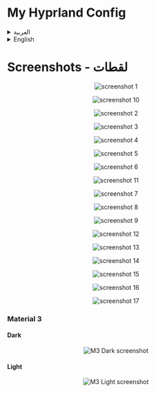 # My Hyprland Config

<details>
<summary>العربية</summary>

**ملاحظة:** هذه الإعدادات لا تزال في مرحلة التطوير، وسأقوم بإضافة المزيد من الميزات بصورة مستمرة عندما يتاح لدي وقت أكثر.

### برامج ضرورية
- [Hyprland](https://wiki.hyprland.org/Getting-Started/Installation/)
- [AGS](https://github.com/Aylur/ags/wiki/installation)
- Wofi
- network-manager-applet
- playerctl
- polkit-kde-agent
- ttf-font-awesome-5
- ttf-jetbrains-mono-nerd
- ttf-fantasque-nerd
- qt5ct
- qt6ct
- Dolphin
- brightnessctl
- gammastep
- wl-clipboard
- hyprpicker
- sysstat
- bc
- kitty
- sassc
- systemsettings
- ttf-font-awesome-5
- acpi
- fish
- kde-powerdevil
- [KDE Material You Colors](https://github.com/luisbocanegra/kde-material-you-colors)

### برامج اختيارية
- strawberry
- easyeffects
- nwg-look
- blueman
- telegram-desktop
- discord
- kvantum
- konsole
- firefox

## التثبيت

### تثبيت البرامج لمستخدمي Arch:
```bash
yay -S base-devel strawberry brightnessctl network-manager-applet telegram-desktop wofi konsole blueman ark dolphin ffmpegthumbs playerctl kvantum polkit-kde-agent ttf-font-awesome-5 jq gufw qt5ct tar gammastep wl-clipboard nwg-look-bin visual-studio-code-bin firefox easyeffects hyprpicker discord hyprshot-git bc sysstat kitty sassc systemsettings ttf-font-awesome-5 orchis-theme-git acpi fish kde-material-you-colors plasma5support plasma5-integration plasma-framework5 aylurs-gtk-shell-git ttf-jetbrains-mono-nerd ttf-fantasque-nerd powerdevil
```

**ملاحطة:** إذا كنت تستخدم نظام تشغيل آخر غير أرش فسوف تحتاج إلى تثبيت جميع البرامج الضرورية. قد تختلف الخطوات بناءً على نوع توزيعتك.

#### مثلا:

- بالنسبة للتوزيعات القائمة على **دبيان/أوبونتو**، يمكنك تثبيت البرامج باستخدام ```apt install``` او البحث عن طريق ```apt search hyprland```.
- في **Fedora/RHEL**, استخدم ```dnf install``` او ```yum install```
- بالنسبة لبرامج ادارة الحزم الاخرى، قم بالبحث عن كل برنامج وتثبيته عبر مدير حزم نظامك.

### اعداد الملفات:

	git clone https://github.com/AhmedSaadi0/my-hyprland-config.git

	# عمل نسخة احتياطية لملفاتك الاصلية
	mv ~/.config/hypr/ ~/.config/hypr-old
	mv ~/.config/ags/ ~/.config/ags-old
	mv ~/.config/wofi/ ~/.config/wofi-old
	cp ~/.config/fish/config.fish ~/.config/fish/config.back.fish

	# نسخ الملفات
	cp -r my-hyprland-config ~/.config/hypr
	cp -r ~/.config/hypr/config/ags ~/.config/ags
	cp -r ~/.config/hypr/config/wofi ~/.config/wofi
	cp ~/.config/hypr/config/config.fish ~/.config/fish/config.fish

	# اعداد الصلاحيات للملفات التنفيذية
	sudo chmod +x ~/.config/hypr/scripts/*
	sudo chmod +x ~/.config/ags/scripts/*

	# اعداد بيئة النظام
	sudo cp /etc/environment /etc/environmentOLD
	echo 'QT_QPA_PLATFORMTHEME=qt5ct' | sudo tee -a /etc/environment

	# نسخ ملفات الثيمات
	mkdir ~/.local/share/color-schemes/
	mkdir ~/.config/Kvantum/
	cp -r ~/.config/hypr/config/plasma-colors/* ~/.local/share/color-schemes/
	cp -r ~/.config/hypr/config/kvantum-themes/* ~/.config/Kvantum/
	cp ~/.config/hypr/config/qt5ct.conf ~/.config/qt5ct/
	cp ~/.config/hypr/config/qt6ct.conf ~/.config/qt6ct/

	mkdir ~/.fonts
	cp -r ~/.config/hypr/config/.fonts/* ~/.fonts

	mkdir ~/.local/share/icons
	tar xvf ~/.config/hypr/config/icons/BeautySolar.tar.gz -C ~/.local/share/icons
	tar xvf ~/.config/hypr/config/icons/Delight-brown-dark.tar.gz -C ~/.local/share/icons
	tar xvf ~/.config/hypr/config/icons/Gradient-Dark-Icons.tar.gz -C ~/.local/share/icons
	tar xvf ~/.config/hypr/config/icons/Infinity-Dark-Icons.tar.gz -C ~/.local/share/icons
	tar xvf ~/.config/hypr/config/icons/kora-grey-light-panel.tar.gz -C ~/.local/share/icons
	tar xvf ~/.config/hypr/config/icons/Magma.tar.gz -C ~/.local/share/icons
	tar xvf ~/.config/hypr/config/icons/NeonIcons.tar.gz -C ~/.local/share/icons
	tar xvf ~/.config/hypr/config/icons/la-capitaine-icon-theme.tar.gz -C ~/.local/share/icons
	tar xvf ~/.config/hypr/config/icons/oomox-aesthetic-dark.tar.gz -C ~/.local/share/icons
	tar xvf ~/.config/hypr/config/icons/Vivid-Dark-Icons.tar.gz -C ~/.local/share/icons
	tar xvf ~/.config/hypr/config/icons/Windows11-red-dark.tar.gz -C ~/.local/share/icons
	tar xvf ~/.config/hypr/config/icons/Zafiro-Nord-Dark-Black.tar.gz -C ~/.local/share/icons

	mkdir ~/.themes
	tar xvf ~/.config/hypr/config/gtk-themes/Cabinet-Light-Orange.tar.gz -C ~/.themes
	tar xvf ~/.config/hypr/config/gtk-themes/Kimi-dark.tar.gz -C ~/.themes
	tar xvf ~/.config/hypr/config/gtk-themes/Nordic-darker-standard-buttons.tar.gz -C ~/.themes
	tar xvf ~/.config/hypr/config/gtk-themes/Orchis-Green-Dark-Compact.tar.gz -C ~/.themes
	tar xvf ~/.config/hypr/config/gtk-themes/Shades-of-purple.tar.xz -C ~/.themes
	tar xvf ~/.config/hypr/config/gtk-themes/Tokyonight-Dark-BL.tar.gz -C ~/.themes
	tar xvf ~/.config/hypr/config/gtk-themes/Dracula.tar.gz -C ~/.themes


### بامكانك تغير خط الجهاز الى 'JF Flat' اذا اردت ان تحصل على نفس الخط الذي لدي


### انشاء كرون تاب لتحسين استخدام البطارية باستخدام قاعدة الشحن 40-80
    VISUAL=/usr/bin/nano crontab -e
    * * * * * ~/.config/hypr/scripts/battery.sh
#### تغيير مسار ملف صوت اشعارات البطارية في الملف `hypr/scripts/battery.sh`
	home_path="/home/ahmed"

### تغيير منطقة الطقس واوقات الصلاة ومراقب سرعة النت
- قم بتغيير الاعدادت من ملف الاعدادات `.configs/ags/modules/settings.js`
```javascript
weather:{
	// provider is 'ar.wttr.in'
	language: 'ar', // Not implemented yot - only arabic is supported
	location: 'sanaa',
	format: 'j1',
},
prayerTimes:{
	// provider is 'api.aladhan.com'
	city: 'sanaa',
	country: 'yemen',
},
hardware: {
	network: {
		rx_path: '/sys/class/net/wlp0s20f3/statistics/tx_bytes',
		tx_path: '/sys/class/net/wlp0s20f3/statistics/tx_bytes',
	},
},
```

### اعداد الثيم التلقائي M3 من قوقل
#### قم بتثبيت [KDE Material You Colors](https://github.com/luisbocanegra/kde-material-you-colors) في نظامك

اذا كنت تستخدم ارش بامكانك تثبيت [KDE Material You Colors](https://github.com/luisbocanegra/kde-material-you-colors) بهذا الامر
```Arch
yay -S kde-material-you-colors
```

- تغيير مسار مجلد الخلفيات في الملف ``` .config/ags/modules/theme/themes.js ```
- ```wallpaper_path: "path/to/folder"```
- ```interval: الوقت_بالملي_ثانية```
```javascript
const dynamicM3Dark = {
    wallpaper_path: `path/to/my/wallpapers`,
	interval: 15 * 60 * 1000,
    ...other_settings
}
const dynamicM3Light = {
    wallpaper_path: `path/to/my/wallpapers`,
	interval: 15 * 60 * 1000,
    ...other_settings
}
```
</details>

<details> 

<summary>English</summary>

**Note:** This configuration is a work in progress, and I will continue to add more features as time permits.

### Required dependencies:
- [Hyprland](https://wiki.hyprland.org/Getting-Started/Installation/)
- [AGS](https://github.com/Aylur/ags/wiki/installation)
- Wofi
- network-manager-applet
- playerctl
- polkit-kde-agent
- ttf-font-awesome-5
- ttf-jetbrains-mono-nerd
- qt5ct
- qt6ct
- Dolphin
- brightnessctl
- gammastep
- wl-clipboard
- hyprpicker
- sysstat
- bc
- kitty
- sassc
- systemsettings
- ttf-font-awesome-5
- acpi
- fish
- kde-powerdevil
- [KDE Material You Colors](https://github.com/luisbocanegra/kde-material-you-colors)

### Optional dependencies:
- strawberry
- easyeffects
- nwg-look
- blueman
- telegram-desktop
- discord
- kvantum
- konsole
- firefox

## Installing:

### Installing dependencies for Arch Users:
```bash
yay -S base-devel strawberry brightnessctl network-manager-applet telegram-desktop wofi konsole blueman ark dolphin ffmpegthumbs playerctl kvantum polkit-kde-agent ttf-font-awesome-5 jq gufw qt5ct tar gammastep wl-clipboard nwg-look-bin visual-studio-code-bin firefox easyeffects hyprpicker discord hyprshot-git bc sysstat kitty sassc systemsettings ttf-font-awesome-5 orchis-theme-git acpi fish kde-material-you-colors plasma5support plasma5-integration plasma-framework5 aylurs-gtk-shell-git ttf-jetbrains-mono-nerd ttf-fantasque-nerd powerdevil
```

**Note:** If you use an operating system other than Arch, you will need to install all required dependencies. The specific steps may vary depending on your distro. 

#### Example:

- For **Debian/Ubuntu-based** systems, you can install dependencies using ```apt install``` or search using ```apt search hyprland```.
- On **Fedora/RHEL**, use ```dnf install``` or ```yum install```
- For other package managers, search for each dependency and install using your system's package manager.

### Setting up files:

	git clone git@github.com:AhmedSaadi0/my-hyprland-config.git

	# backup your files
	mv ~/.config/hypr/ ~/.config/hypr-old
	mv ~/.config/ags/ ~/.config/ags-old
	mv ~/.config/wofi/ ~/.config/wofi-old
	cp ~/.config/fish/config.fish ~/.config/fish/config.back.fish

	# copy files
	cp -r my-hyprland-config ~/.config/hypr
	cp -r ~/.config/hypr/config/ags ~/.config/ags
	cp -r ~/.config/hypr/config/wofi ~/.config/wofi
	cp ~/.config/hypr/config/config.fish ~/.config/fish/config.fish

	# set permissions for scripts
	sudo chmod +x ~/.config/hypr/scripts/*
	sudo chmod +x ~/.config/ags/scripts/*

	# setup environment
	sudo cp /etc/environment /etc/environmentOLD
	echo 'QT_QPA_PLATFORMTHEME=qt5ct' | sudo tee -a /etc/environment

	# copy theme files
   	mkdir ~/.local/share/color-schemes/
	mkdir ~/.config/Kvantum/
	cp -r ~/.config/hypr/config/plasma-colors/* ~/.local/share/color-schemes/
	cp -r ~/.config/hypr/config/kvantum-themes/* ~/.config/Kvantum/
	cp ~/.config/hypr/config/qt5ct.conf ~/.config/qt5ct/
	cp ~/.config/hypr/config/qt6ct.conf ~/.config/qt6ct/

	mkdir ~/.fonts
	cp -r ~/.config/hypr/config/.fonts/* ~/.fonts

	mkdir ~/.local/share/icons
	tar xvf ~/.config/hypr/config/icons/BeautySolar.tar.gz -C ~/.local/share/icons
	tar xvf ~/.config/hypr/config/icons/Delight-brown-dark.tar.gz -C ~/.local/share/icons
	tar xvf ~/.config/hypr/config/icons/Gradient-Dark-Icons.tar.gz -C ~/.local/share/icons
	tar xvf ~/.config/hypr/config/icons/Infinity-Dark-Icons.tar.gz -C ~/.local/share/icons
	tar xvf ~/.config/hypr/config/icons/kora-grey-light-panel.tar.gz -C ~/.local/share/icons
	tar xvf ~/.config/hypr/config/icons/Magma.tar.gz -C ~/.local/share/icons
	tar xvf ~/.config/hypr/config/icons/NeonIcons.tar.gz -C ~/.local/share/icons
	tar xvf ~/.config/hypr/config/icons/la-capitaine-icon-theme.tar.gz -C ~/.local/share/icons
	tar xvf ~/.config/hypr/config/icons/oomox-aesthetic-dark.tar.gz -C ~/.local/share/icons
	tar xvf ~/.config/hypr/config/icons/Vivid-Dark-Icons.tar.gz -C ~/.local/share/icons
	tar xvf ~/.config/hypr/config/icons/Windows11-red-dark.tar.gz -C ~/.local/share/icons
	tar xvf ~/.config/hypr/config/icons/Zafiro-Nord-Dark-Black.tar.gz -C ~/.local/share/icons

	mkdir ~/.themes
	tar xvf ~/.config/hypr/config/gtk-themes/Cabinet-Light-Orange.tar.gz -C ~/.themes
	tar xvf ~/.config/hypr/config/gtk-themes/Kimi-dark.tar.gz -C ~/.themes
	tar xvf ~/.config/hypr/config/gtk-themes/Nordic-darker-standard-buttons.tar.gz -C ~/.themes
	tar xvf ~/.config/hypr/config/gtk-themes/Orchis-Green-Dark-Compact.tar.gz -C ~/.themes
	tar xvf ~/.config/hypr/config/gtk-themes/Shades-of-purple.tar.xz -C ~/.themes
	tar xvf ~/.config/hypr/config/gtk-themes/Tokyonight-Dark-BL.tar.gz -C ~/.themes
	tar xvf ~/.config/hypr/config/gtk-themes/Dracula.tar.gz -C ~/.themes


### You can change system fonts if you want to 'JF Flat' to have the same font I had


### Creating crontab for battery 40-80 rule:
    VISUAL=/usr/bin/nano crontab -e
    * * * * * ~/.config/hypr/scripts/battery.sh
#### Change home path for battery script in `hypr/scripts/battery.sh`
	home_path="/home/ahmed"

### Change weather, prayer times location, and network speed monitors
- From the settings file in `.configs/ags/modules/settings.js`
```javascript
weather:{
	// provider is 'ar.wttr.in'
	language: 'ar', // Not implemented yot - only arabic is supported
	location: 'sanaa',
	format: 'j1',
},
prayerTimes:{
	// provider is 'api.aladhan.com'
	city: 'sanaa',
	country: 'yemen',
},
hardware: {
	network: {
		rx_path: '/sys/class/net/wlp0s20f3/statistics/tx_bytes',
		tx_path: '/sys/class/net/wlp0s20f3/statistics/tx_bytes',
	},
},
```

### Setting up Material 3 theme
- You need to have [KDE Material You Colors](https://github.com/luisbocanegra/kde-material-you-colors) installed on your system

*If you use Arch you can install it from aur*
```Arch
yay -S kde-material-you-colors
```

- Change wallpapers paths for dark & light themes in ``` modules/theme/themes.js ```
- ```wallpaper_path: "path/to/folder"```
- ```interval: time_in_millisecond``` 
```javascript
const dynamicM3Dark = {
    wallpaper_path: `/media/shared/Pictures/wallpapers/dark`,
	interval: 15 * 60 * 1000,
    ...other_settings
}
const dynamicM3Light = {
    wallpaper_path: `/media/shared/Pictures/wallpapers/light`,
	interval: 15 * 60 * 1000,
    ...other_settings
}
```
</details>

# Screenshots - لقطات
<p align='center'>
	<img alt='screenshot 1' src='https://github.com/AhmedSaadi0/my-hyprland-config/blob/main/screenshots/1.png'/>
</p>
<p align='center'>
	<img alt='screenshot 10' src='https://github.com/AhmedSaadi0/my-hyprland-config/blob/main/screenshots/10.png'/>
</p>
<p align='center'>
	<img alt='screenshot 2' src='https://github.com/AhmedSaadi0/my-hyprland-config/blob/main/screenshots/2.png'/>
</p>
<p align='center'>
	<img alt='screenshot 3' src='https://github.com/AhmedSaadi0/my-hyprland-config/blob/main/screenshots/3.png'/>
</p>
<p align='center'>
	<img alt='screenshot 4' src='https://github.com/AhmedSaadi0/my-hyprland-config/blob/main/screenshots/4.png'/>
</p>
<p align='center'>
	<img alt='screenshot 5' src='https://github.com/AhmedSaadi0/my-hyprland-config/blob/main/screenshots/5.png'/>
</p>
<p align='center'>
	<img alt='screenshot 6' src='https://github.com/AhmedSaadi0/my-hyprland-config/blob/main/screenshots/6.png'/>
</p>
<p align='center'>
	<img alt='screenshot 11' src='https://github.com/AhmedSaadi0/my-hyprland-config/blob/main/screenshots/11.png'/>
</p>
<p align='center'>
	<img alt='screenshot 7' src='https://github.com/AhmedSaadi0/my-hyprland-config/blob/main/screenshots/7.png'/>
</p>
<p align='center'>
	<img alt='screenshot 8' src='https://github.com/AhmedSaadi0/my-hyprland-config/blob/main/screenshots/8.png'/>
</p>
<p align='center'>
	<img alt='screenshot 9' src='https://github.com/AhmedSaadi0/my-hyprland-config/blob/main/screenshots/9.png'/>
</p>
<p align='center'>
	<img alt='screenshot 12' src='https://github.com/AhmedSaadi0/my-hyprland-config/blob/main/screenshots/12.png'/>
</p>
<p align='center'>
	<img alt='screenshot 13' src='https://github.com/AhmedSaadi0/my-hyprland-config/blob/main/screenshots/13.png'/>
</p>
<p align='center'>
	<img alt='screenshot 14' src='https://github.com/AhmedSaadi0/my-hyprland-config/blob/main/screenshots/14.png'/>
</p>
<p align='center'>
	<img alt='screenshot 15' src='https://github.com/AhmedSaadi0/my-hyprland-config/blob/main/screenshots/15.png'/>
</p>
<p align='center'>
	<img alt='screenshot 16' src='https://github.com/AhmedSaadi0/my-hyprland-config/blob/main/screenshots/16.png'/>
</p>
<p align='center'>
	<img alt='screenshot 17' src='https://github.com/AhmedSaadi0/my-hyprland-config/blob/main/screenshots/17.png'/>
</p>

### Material 3 
#### Dark
<p align='center'>
	<img alt='M3 Dark screenshot' src='https://github.com/AhmedSaadi0/my-hyprland-config/blob/main/screenshots/18.png'/>
</p>

#### Light
<p align='center'>
	<img alt='M3 Light screenshot' src='https://github.com/AhmedSaadi0/my-hyprland-config/blob/main/screenshots/19.png'/>
</p>
